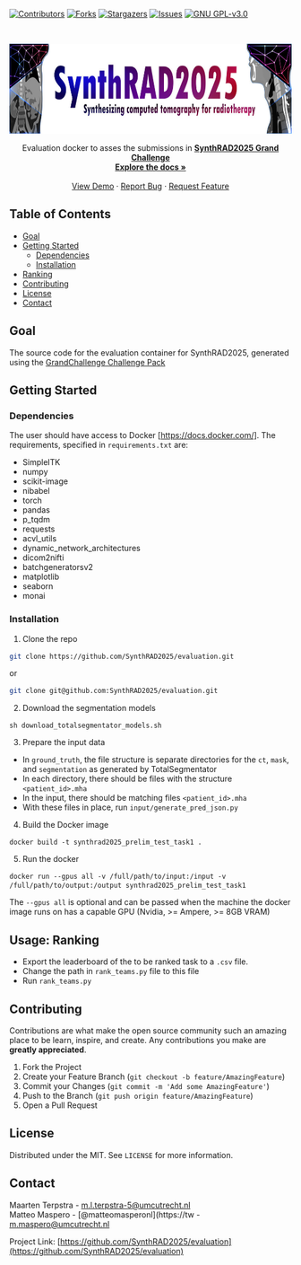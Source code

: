 <!-- PROJECT SHIELDS -->
<!--
*** I'm using markdown "reference style" links for readability.
*** Reference links are enclosed in brackets [ ] instead of parentheses ( ).
*** See the bottom of this document for the declaration of the reference variables
*** for contributors-url, forks-url, etc. This is an optional, concise syntax you may use.
*** https://www.markdownguide.org/basic-syntax/#reference-style-links
-->
[![Contributors][contributors-shield]][contributors-url]
[![Forks][forks-shield]][forks-url]
[![Stargazers][stars-shield]][stars-url]
[![Issues][issues-shield]][issues-url]
[![GNU GPL-v3.0][license-shield]][license-url]


<!-- PROJECT LOGO -->
<br />
<p align="center">
  <a href="https://synthrad2025.grand-challenge.org/">
    <img src="./SynthRAD_banner.png" alt="Logo" width="770" height="160">
  </a>


  <p align="center">
    Evaluation docker to asses the submissions in 
<a href="https://synthrad2025.grand-challenge.org/"><strong>SynthRAD2025 Grand Challenge</strong></a>
  <br />
    <a href="https://github.com/SynthRAD2025/evaluation"><strong>Explore the docs »</strong></a>
    <br />
    <br />
    <a href="https://github.com/SynthRAD2025/evaluation">View Demo</a>
    ·
    <a href="https://github.com/SynthRAD2025/evaluation/issues">Report Bug</a>
    ·
    <a href="https://github.com/SynthRAD2025/evaluation/issues">Request Feature</a>
  </p>
</p>

<!-- TABLE OF CONTENTS -->
## Table of Contents

* [Goal](#goal)
* [Getting Started](#getting-started)
  * [Dependencies](#prerequisites)
  * [Installation](#installation)
* [Ranking](#ranking)
* [Contributing](#contributing)
* [License](#license)
* [Contact](#contact)
<!--
* [Acknowledgements](#acknowledgements)
-->


<!-- ABOUT THE PROJECT -->
## Goal

The source code for the evaluation container for
SynthRAD2025, generated using the [GrandChallenge Challenge Pack](https://github.com/DIAGNijmegen/demo-challenge-pack/tree/main)

<!-- GETTING STARTED -->
## Getting Started

### Dependencies

The user should have access to Docker [https://docs.docker.com/].
The requirements, specified in `requirements.txt` are:
* SimpleITK
* numpy
* scikit-image
* nibabel
* torch
* pandas
* p_tqdm
* requests
* acvl_utils
* dynamic_network_architectures
* dicom2nifti
* batchgeneratorsv2
* matplotlib
* seaborn
* monai
### Installation

1. Clone the repo
```sh
git clone https://github.com/SynthRAD2025/evaluation.git
```
or
```sh
git clone git@github.com:SynthRAD2025/evaluation.git
```

2. Download the segmentation models
```
sh download_totalsegmentator_models.sh
```

3. Prepare the input data
* In `ground_truth`, the file structure is separate directories for the `ct`, `mask`, and `segmentation` as generated by TotalSegmentator
* In each directory, there should be files with the structure `<patient_id>.mha`
* In the input, there should be matching files `<patient_id>.mha`
* With these files in place, run `input/generate_pred_json.py`

4. Build the Docker image
```
docker build -t synthrad2025_prelim_test_task1 .
```

5. Run the docker
```
docker run --gpus all -v /full/path/to/input:/input -v /full/path/to/output:/output synthrad2025_prelim_test_task1
```

The `--gpus all` is optional and can be passed when the machine the docker image runs on has a capable GPU (Nvidia, >= Ampere, >= 8GB VRAM)

<!-- RANKING -->
## Usage: Ranking

* Export the leaderboard of the to be ranked task to a `.csv` file.
* Change the path in `rank_teams.py` file to this file
* Run `rank_teams.py`


<!-- CONTRIBUTING -->
## Contributing

Contributions are what make the open source community such an amazing place to be learn, inspire, and create.
Any contributions you make are **greatly appreciated**.

1. Fork the Project
2. Create your Feature Branch (`git checkout -b feature/AmazingFeature`)
3. Commit your Changes (`git commit -m 'Add some AmazingFeature'`)
4. Push to the Branch (`git push origin feature/AmazingFeature`)
5. Open a Pull Request

<!-- LICENSE -->
## License

Distributed under the MIT. See `LICENSE` for more information.

<!-- CONTACT -->
## Contact

Maarten Terpstra - m.l.terpstra-5@umcutrecht.nl  
Matteo Maspero - [@matteomasperonl](https://tw - m.maspero@umcutrecht.nl

Project Link: [https://github.com/SynthRAD2025/evaluation](https://github.com/SynthRAD2025/evaluation)


<!-- ACKNOWLEDGEMENTS 
## Acknowledgements

* []()
* []()
* []()
-->

<!-- MARKDOWN LINKS & IMAGES -->
<!-- https://www.markdownguide.org/basic-syntax/
#reference-style-links -->
[contributors-shield]: https://img.shields.io/github/contributors/SynthRAD2025/evaluation.svg?style=flat-square
[contributors-url]: https://github.com/SynthRAD2025/evaluation/graphs/contributors
[forks-shield]: https://img.shields.io/github/forks/SynthRAD2025/evaluation.svg?style=flat-square
[forks-url]: https://github.com/SynthRAD2025/evaluation/network/members
[stars-shield]: https://img.shields.io/github/stars/SynthRAD2025/evaluation.svg?style=flat-square
[stars-url]: https://github.com/SynthRAD2025/evaluation/stargazers
[issues-shield]: https://img.shields.io/github/issues/SynthRAD2025/evaluation.svg?style=flat-square
[issues-url]: https://github.com/SynthRAD2025/evaluation/issues
[license-shield]: https://img.shields.io/github/license/SynthRAD2025/evaluation.svg?style=flat-square
[license-url]: https://github.com/SynthRAD2025/evaluation/blob/master/LICENSE.txt
